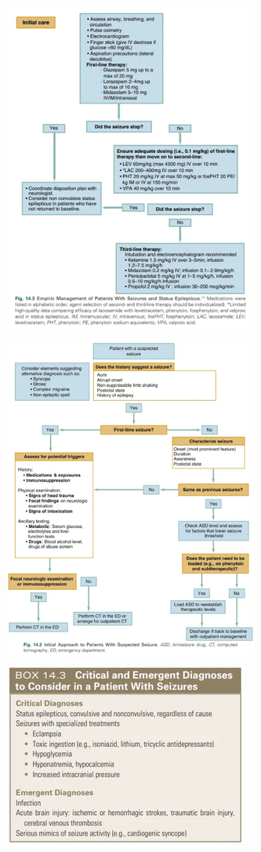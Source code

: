 ![250205-20250205210632606.webp](./200%20FILES/201%20Image/250205-20250205210632606.webp)
  

  
![Tiếp cận BN co giật-20250205210804050.webp](./200%20FILES/201%20Image/Ti%E1%BA%BFp%20c%E1%BA%ADn%20BN%20co%20gi%E1%BA%ADt-20250205210804050.webp)
  

  
![Tiếp cận BN co giật-20250205211000653.webp](./200%20FILES/201%20Image/Ti%E1%BA%BFp%20c%E1%BA%ADn%20BN%20co%20gi%E1%BA%ADt-20250205211000653.webp)
  

  

  

  
